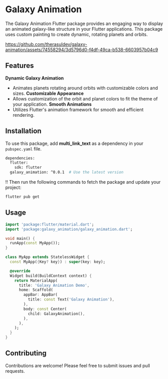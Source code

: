 # Galaxy Animation

The Galaxy Animation Flutter package provides an engaging way to display an animated galaxy-like structure in your Flutter applications. This package uses custom painting to create dynamic, rotating planets and orbits.

https://github.com/therasuldev/galaxy-animation/assets/74558294/3d5796d0-f4df-49ca-b538-6603957b04c9


## Features
**Dynamic Galaxy Animation**
- Animates planets rotating around orbits with customizable colors and sizes.
**Customizable Appearance**
- Allows customization of the orbit and planet colors to fit the theme of your application.
**Smooth Animations**
- Utilizes Flutter's animation framework for smooth and efficient rendering.



## Installation

To use this package, add **multi_link_text** as a dependency in your `pubspec.yaml` file.

```bash
dependencies:
  flutter:
    sdk: flutter
  galaxy_animation: ^0.0.1  # Use the latest version
```
‼️ Then run the following commands to fetch the package and update your project:
```bash
flutter pub get
```


## Usage


```dart
import 'package:flutter/material.dart';
import 'package:galaxy_animation/galaxy_animation.dart';

void main() {
  runApp(const MyApp());
}

class MyApp extends StatelessWidget {
  const MyApp({Key? key}) : super(key: key);

  @override
  Widget build(BuildContext context) {
    return MaterialApp(
      title: 'Galaxy Animation Demo',
      home: Scaffold(
        appBar: AppBar(
          title: const Text('Galaxy Animation'),
        ),
        body: const Center(
          child: GalaxyAnimation(),
        ),
      ),
    );
  }
}


```

## Contributing
Contributions are welcome! Please feel free to submit issues and pull requests.
